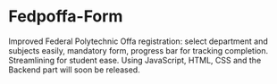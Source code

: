 # Fedpoffa-Form
Improved Federal Polytechnic Offa registration: select department and subjects easily, mandatory form, progress bar for tracking completion. Streamlining for student ease. Using JavaScript, HTML, CSS and the Backend part will soon be released.
